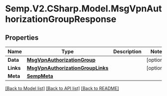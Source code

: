 # Semp.V2.CSharp.Model.MsgVpnAuthorizationGroupResponse
## Properties

Name | Type | Description | Notes
------------ | ------------- | ------------- | -------------
**Data** | [**MsgVpnAuthorizationGroup**](MsgVpnAuthorizationGroup.md) |  | [optional] 
**Links** | [**MsgVpnAuthorizationGroupLinks**](MsgVpnAuthorizationGroupLinks.md) |  | [optional] 
**Meta** | [**SempMeta**](SempMeta.md) |  | 

[[Back to Model list]](../README.md#documentation-for-models) [[Back to API list]](../README.md#documentation-for-api-endpoints) [[Back to README]](../README.md)

